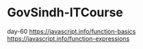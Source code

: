 # GovSindh-ITCourse
day-60 
https://javascript.info/function-basics <br>
https://javascript.info/function-expressions
